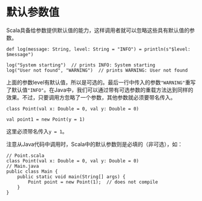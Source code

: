 # 默认参数值

Scala具备给参数提供默认值的能力，这样调用者就可以忽略这些具有默认值的参数。

```
def log(message: String, level: String = "INFO") = println(s"$level: $message")

log("System starting")  // prints INFO: System starting
log("User not found", "WARNING")  // prints WARNING: User not found
```

上面的参数level有默认值，所以是可选的。最后一行中传入的参数`"WARNING"`重写了默认值`"INFO"`。在Java中，我们可以通过带有可选参数的重载方法达到同样的效果。不过，只要调用方忽略了一个参数，其他参数就必须要带名传入。

```
class Point(val x: Double = 0, val y: Double = 0)

val point1 = new Point(y = 1)
```

这里必须带名传入`y = 1`。

注意从Java代码中调用时，Scala中的默认参数则是必填的（非可选），如：

```
// Point.scala
class Point(val x: Double = 0, val y: Double = 0)
// Main.java
public class Main {
    public static void main(String[] args) {
        Point point = new Point(1);  // does not compile
    }
}
```